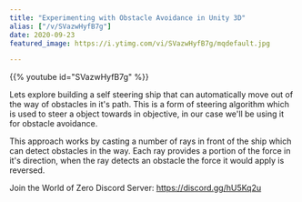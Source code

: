 ```yaml
---
title: "Experimenting with Obstacle Avoidance in Unity 3D"
alias: ["/v/SVazwHyfB7g"]
date: 2020-09-23
featured_image: https://i.ytimg.com/vi/SVazwHyfB7g/mqdefault.jpg

---
```


{{% youtube id="SVazwHyfB7g" %}}

Lets explore building a self steering ship that can automatically move out of the way of obstacles in it's path. This is a form of steering algorithm which is used to steer a object towards in objective, in our case we'll be using it for obstacle avoidance.

This approach works by casting a number of rays in front of the ship which can detect obstacles in the way. Each ray provides a portion of the force in it's direction, when the ray detects an obstacle the force it would apply is reversed.

Join the World of Zero Discord Server: https://discord.gg/hU5Kq2u